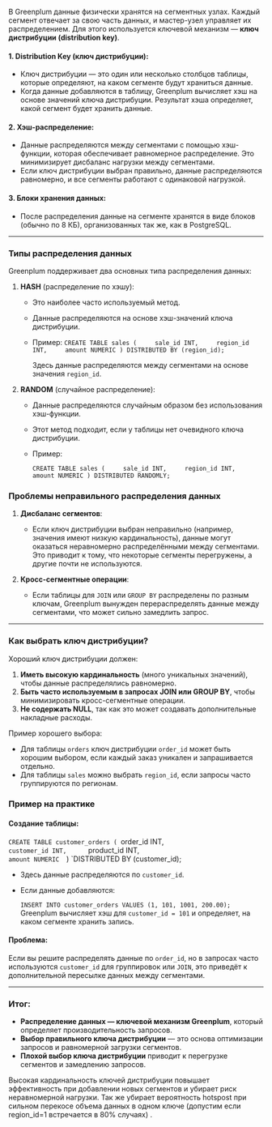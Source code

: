 В Greenplum данные физически хранятся на сегментных узлах. Каждый сегмент отвечает за свою часть данных, и мастер-узел управляет их распределением. Для этого используется ключевой механизм — **ключ дистрибуции (distribution key)**.

#### 1. **Distribution Key (ключ дистрибуции)**:

- Ключ дистрибуции — это один или несколько столбцов таблицы, которые определяют, на каком сегменте будут храниться данные.
- Когда данные добавляются в таблицу, Greenplum вычисляет хэш на основе значений ключа дистрибуции. Результат хэша определяет, какой сегмент будет хранить данные.

#### 2. **Хэш-распределение**:

- Данные распределяются между сегментами с помощью хэш-функции, которая обеспечивает равномерное распределение. Это минимизирует дисбаланс нагрузки между сегментами.
- Если ключ дистрибуции выбран правильно, данные распределяются равномерно, и все сегменты работают с одинаковой нагрузкой.

#### 3. **Блоки хранения данных**:

- После распределения данные на сегменте хранятся в виде блоков (обычно по 8 КБ), организованных так же, как в PostgreSQL.

---

### **Типы распределения данных**

Greenplum поддерживает два основных типа распределения данных:

1. **HASH** (распределение по хэшу):
    
    - Это наиболее часто используемый метод.
    - Данные распределяются на основе хэш-значений ключа дистрибуции.
    - Пример:
        `CREATE TABLE sales (     sale_id INT,     region_id INT,     amount NUMERIC ) DISTRIBUTED BY (region_id);`
        
        Здесь данные распределяются между сегментами на основе значения `region_id`.
2. **RANDOM** (случайное распределение):
    
    - Данные распределяются случайным образом без использования хэш-функции.
    - Этот метод подходит, если у таблицы нет очевидного ключа дистрибуции.
    - Пример:
         
        `CREATE TABLE sales (     sale_id INT,     region_id INT,     amount NUMERIC ) DISTRIBUTED RANDOMLY;`
        

### **Проблемы неправильного распределения данных**

1. **Дисбаланс сегментов**:
    
    - Если ключ дистрибуции выбран неправильно (например, значения имеют низкую кардинальность), данные могут оказаться неравномерно распределёнными между сегментами. Это приводит к тому, что некоторые сегменты перегружены, а другие почти не используются.
2. **Кросс-сегментные операции**:
    
    - Если таблицы для `JOIN` или `GROUP BY` распределены по разным ключам, Greenplum вынужден перераспределять данные между сегментами, что может сильно замедлить запрос.

---

### **Как выбрать ключ дистрибуции?**

Хороший ключ дистрибуции должен:

1. **Иметь высокую кардинальность** (много уникальных значений), чтобы данные распределялись равномерно.
2. **Быть часто используемым в запросах JOIN или GROUP BY**, чтобы минимизировать кросс-сегментные операции.
3. **Не содержать NULL**, так как это может создавать дополнительные накладные расходы.

Пример хорошего выбора:

- Для таблицы `orders` ключ дистрибуции `order_id` может быть хорошим выбором, если каждый заказ уникален и запрашивается отдельно.
- Для таблицы `sales` можно выбрать `region_id`, если запросы часто группируются по регионам.

### **Пример на практике**

#### Создание таблицы:

`CREATE TABLE customer_orders (
	`order_id INT,    
	`customer_id INT,     
	`product_id INT,     
	`amount NUMERIC 
`) 
`DISTRIBUTED BY (customer_id);

- Здесь данные распределяются по `customer_id`.
- Если данные добавляются:
    
    `INSERT INTO customer_orders VALUES (1, 101, 1001, 200.00);`
    Greenplum вычисляет хэш для `customer_id = 101` и определяет, на каком сегменте хранить запись.

#### Проблема:

Если вы решите распределять данные по `order_id`, но в запросах часто используются `customer_id` для группировок или `JOIN`, это приведёт к дополнительной пересылке данных между сегментами.

---
### Итог:

- **Распределение данных — ключевой механизм Greenplum**, который определяет производительность запросов.
- **Выбор правильного ключа дистрибуции** — это основа оптимизации запросов и равномерной загрузки сегментов.
- **Плохой выбор ключа дистрибуции** приводит к перегрузке сегментов и замедлению запросов.

Высокая кардинальность ключей дистрибуции повышает эффективность при добавлении новых сегментов и убирает риск неравномерной нагрузки. Так же убирает вероятность hotspost при сильном перекосе объема данных в одном ключе (допустим если region_id=1 встречается в 80% случаях) .